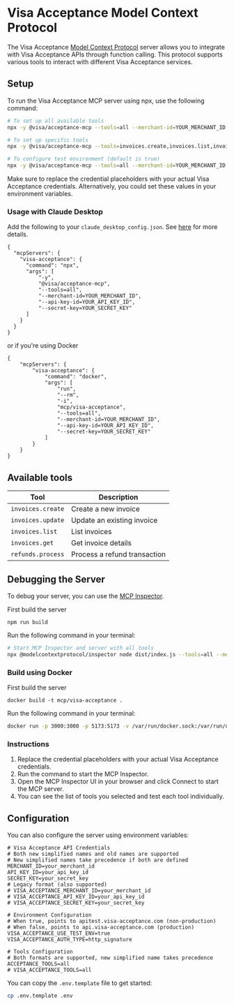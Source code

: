 # Visa Acceptance Model Context Protocol

The Visa Acceptance [Model Context Protocol](https://modelcontextprotocol.com/) server allows you to integrate with Visa Acceptance APIs through function calling. This protocol supports various tools to interact with different Visa Acceptance services.

## Setup

To run the Visa Acceptance MCP server using npx, use the following command:

```bash
# To set up all available tools
npx -y @visa/acceptance-mcp --tools=all --merchant-id=YOUR_MERCHANT_ID --api-key-id=YOUR_API_KEY_ID --secret-key=YOUR_SECRET_KEY

# To set up specific tools
npx -y @visa/acceptance-mcp --tools=invoices.create,invoices.list,invoices.get --merchant-id=YOUR_MERCHANT_ID --api-key-id=YOUR_API_KEY_ID --secret-key=YOUR_SECRET_KEY

# To configure test environment (default is true)
npx -y @visa/acceptance-mcp --tools=all --merchant-id=YOUR_MERCHANT_ID --api-key-id=YOUR_API_KEY_ID --secret-key=YOUR_SECRET_KEY --use-test-env=true
```

Make sure to replace the credential placeholders with your actual Visa Acceptance credentials. Alternatively, you could set these values in your environment variables.

### Usage with Claude Desktop

Add the following to your `claude_desktop_config.json`. See [here](https://modelcontextprotocol.io/quickstart/user) for more details.

```
{
  "mcpServers": {
    "visa-acceptance": {
      "command": "npx",
      "args": [
          "-y",
          "@visa/acceptance-mcp",
          "--tools=all",
          "--merchant-id=YOUR_MERCHANT_ID",
          "--api-key-id=YOUR_API_KEY_ID",
          "--secret-key=YOUR_SECRET_KEY"
      ]
    }
  }
}
```

or if you're using Docker

```
{
    "mcpServers": {
        "visa-acceptance": {
            "command": "docker",
            "args": [
                "run",
                "--rm",
                "-i",
                "mcp/visa-acceptance",
                "--tools=all",
                "--merchant-id=YOUR_MERCHANT_ID",
                "--api-key-id=YOUR_API_KEY_ID",
                "--secret-key=YOUR_SECRET_KEY"
            ]
        }
    }
}
```

## Available tools

| Tool                   | Description                     |
| ---------------------- | ------------------------------- |
| `invoices.create`      | Create a new invoice            |
| `invoices.update`      | Update an existing invoice      |
| `invoices.list`        | List invoices                   |
| `invoices.get`         | Get invoice details             |
| `refunds.process`      | Process a refund transaction    |

## Debugging the Server

To debug your server, you can use the [MCP Inspector](https://modelcontextprotocol.io/docs/tools/inspector).

First build the server

```
npm run build
```

Run the following command in your terminal:

```bash
# Start MCP Inspector and server with all tools
npx @modelcontextprotocol/inspector node dist/index.js --tools=all --merchant-id=YOUR_MERCHANT_ID --api-key-id=YOUR_API_KEY_ID --secret-key=YOUR_SECRET_KEY
```

### Build using Docker

First build the server

```
docker build -t mcp/visa-acceptance .
```

Run the following command in your terminal:

```bash
docker run -p 3000:3000 -p 5173:5173 -v /var/run/docker.sock:/var/run/docker.sock mcp/inspector docker run --rm -i mcp/visa-acceptance --tools=all --merchant-id=YOUR_MERCHANT_ID --api-key-id=YOUR_API_KEY_ID --secret-key=YOUR_SECRET_KEY
```

### Instructions

1. Replace the credential placeholders with your actual Visa Acceptance credentials.
2. Run the command to start the MCP Inspector.
3. Open the MCP Inspector UI in your browser and click Connect to start the MCP server.
4. You can see the list of tools you selected and test each tool individually.

## Configuration

You can also configure the server using environment variables:

```
# Visa Acceptance API Credentials
# Both new simplified names and old names are supported
# New simplified names take precedence if both are defined
MERCHANT_ID=your_merchant_id
API_KEY_ID=your_api_key_id
SECRET_KEY=your_secret_key
# Legacy format (also supported)
# VISA_ACCEPTANCE_MERCHANT_ID=your_merchant_id
# VISA_ACCEPTANCE_API_KEY_ID=your_api_key_id
# VISA_ACCEPTANCE_SECRET_KEY=your_secret_key

# Environment Configuration
# When true, points to apitest.visa-acceptance.com (non-production)
# When false, points to api.visa-acceptance.com (production)
VISA_ACCEPTANCE_USE_TEST_ENV=true
VISA_ACCEPTANCE_AUTH_TYPE=http_signature

# Tools Configuration
# Both formats are supported, new simplified name takes precedence
ACCEPTANCE_TOOLS=all
# VISA_ACCEPTANCE_TOOLS=all
```

You can copy the `.env.template` file to get started:

```bash
cp .env.template .env